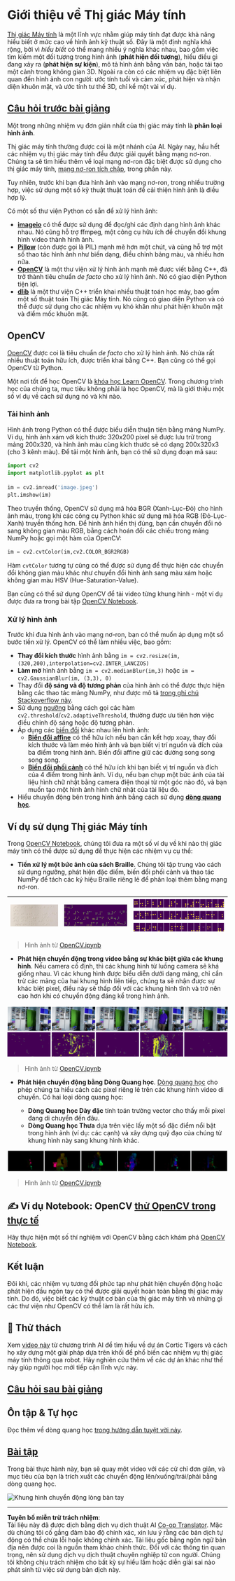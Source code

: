 <!--
CO_OP_TRANSLATOR_METADATA:
{
  "original_hash": "4bedc8e702db17260cfe824d58b6cfd4",
  "translation_date": "2025-08-29T12:22:47+00:00",
  "source_file": "lessons/4-ComputerVision/06-IntroCV/README.md",
  "language_code": "vi"
}
-->
# Giới thiệu về Thị giác Máy tính

[Thị giác Máy tính](https://wikipedia.org/wiki/Computer_vision) là một lĩnh vực nhằm giúp máy tính đạt được khả năng hiểu biết ở mức cao về hình ảnh kỹ thuật số. Đây là một định nghĩa khá rộng, bởi vì *hiểu biết* có thể mang nhiều ý nghĩa khác nhau, bao gồm việc tìm kiếm một đối tượng trong hình ảnh (**phát hiện đối tượng**), hiểu điều gì đang xảy ra (**phát hiện sự kiện**), mô tả hình ảnh bằng văn bản, hoặc tái tạo một cảnh trong không gian 3D. Ngoài ra còn có các nhiệm vụ đặc biệt liên quan đến hình ảnh con người: ước tính tuổi và cảm xúc, phát hiện và nhận diện khuôn mặt, và ước tính tư thế 3D, chỉ kể một vài ví dụ.

## [Câu hỏi trước bài giảng](https://ff-quizzes.netlify.app/en/ai/quiz/11)

Một trong những nhiệm vụ đơn giản nhất của thị giác máy tính là **phân loại hình ảnh**.

Thị giác máy tính thường được coi là một nhánh của AI. Ngày nay, hầu hết các nhiệm vụ thị giác máy tính đều được giải quyết bằng mạng nơ-ron. Chúng ta sẽ tìm hiểu thêm về loại mạng nơ-ron đặc biệt được sử dụng cho thị giác máy tính, [mạng nơ-ron tích chập](../07-ConvNets/README.md), trong phần này.

Tuy nhiên, trước khi bạn đưa hình ảnh vào mạng nơ-ron, trong nhiều trường hợp, việc sử dụng một số kỹ thuật thuật toán để cải thiện hình ảnh là điều hợp lý.

Có một số thư viện Python có sẵn để xử lý hình ảnh:

* **[imageio](https://imageio.readthedocs.io/en/stable/)** có thể được sử dụng để đọc/ghi các định dạng hình ảnh khác nhau. Nó cũng hỗ trợ ffmpeg, một công cụ hữu ích để chuyển đổi khung hình video thành hình ảnh.
* **[Pillow](https://pillow.readthedocs.io/en/stable/index.html)** (còn được gọi là PIL) mạnh mẽ hơn một chút, và cũng hỗ trợ một số thao tác hình ảnh như biến dạng, điều chỉnh bảng màu, và nhiều hơn nữa.
* **[OpenCV](https://opencv.org/)** là một thư viện xử lý hình ảnh mạnh mẽ được viết bằng C++, đã trở thành tiêu chuẩn *de facto* cho xử lý hình ảnh. Nó có giao diện Python tiện lợi.
* **[dlib](http://dlib.net/)** là một thư viện C++ triển khai nhiều thuật toán học máy, bao gồm một số thuật toán Thị giác Máy tính. Nó cũng có giao diện Python và có thể được sử dụng cho các nhiệm vụ khó khăn như phát hiện khuôn mặt và điểm mốc khuôn mặt.

## OpenCV

[OpenCV](https://opencv.org/) được coi là tiêu chuẩn *de facto* cho xử lý hình ảnh. Nó chứa rất nhiều thuật toán hữu ích, được triển khai bằng C++. Bạn cũng có thể gọi OpenCV từ Python.

Một nơi tốt để học OpenCV là [khóa học Learn OpenCV](https://learnopencv.com/getting-started-with-opencv/). Trong chương trình học của chúng ta, mục tiêu không phải là học OpenCV, mà là giới thiệu một số ví dụ về cách sử dụng nó và khi nào.

### Tải hình ảnh

Hình ảnh trong Python có thể được biểu diễn thuận tiện bằng mảng NumPy. Ví dụ, hình ảnh xám với kích thước 320x200 pixel sẽ được lưu trữ trong mảng 200x320, và hình ảnh màu cùng kích thước sẽ có dạng 200x320x3 (cho 3 kênh màu). Để tải một hình ảnh, bạn có thể sử dụng đoạn mã sau:

```python
import cv2
import matplotlib.pyplot as plt

im = cv2.imread('image.jpeg')
plt.imshow(im)
```

Theo truyền thống, OpenCV sử dụng mã hóa BGR (Xanh-Lục-Đỏ) cho hình ảnh màu, trong khi các công cụ Python khác sử dụng mã hóa RGB (Đỏ-Lục-Xanh) truyền thống hơn. Để hình ảnh hiển thị đúng, bạn cần chuyển đổi nó sang không gian màu RGB, bằng cách hoán đổi các chiều trong mảng NumPy hoặc gọi một hàm của OpenCV:

```python
im = cv2.cvtColor(im,cv2.COLOR_BGR2RGB)
```

Hàm `cvtColor` tương tự cũng có thể được sử dụng để thực hiện các chuyển đổi không gian màu khác như chuyển đổi hình ảnh sang màu xám hoặc không gian màu HSV (Hue-Saturation-Value).

Bạn cũng có thể sử dụng OpenCV để tải video từng khung hình - một ví dụ được đưa ra trong bài tập [OpenCV Notebook](OpenCV.ipynb).

### Xử lý hình ảnh

Trước khi đưa hình ảnh vào mạng nơ-ron, bạn có thể muốn áp dụng một số bước tiền xử lý. OpenCV có thể làm nhiều việc, bao gồm:

* **Thay đổi kích thước** hình ảnh bằng `im = cv2.resize(im, (320,200),interpolation=cv2.INTER_LANCZOS)`
* **Làm mờ** hình ảnh bằng `im = cv2.medianBlur(im,3)` hoặc `im = cv2.GaussianBlur(im, (3,3), 0)`
* Thay đổi **độ sáng và độ tương phản** của hình ảnh có thể được thực hiện bằng các thao tác mảng NumPy, như được mô tả [trong ghi chú Stackoverflow này](https://stackoverflow.com/questions/39308030/how-do-i-increase-the-contrast-of-an-image-in-python-opencv).
* Sử dụng [ngưỡng](https://docs.opencv.org/4.x/d7/d4d/tutorial_py_thresholding.html) bằng cách gọi các hàm `cv2.threshold`/`cv2.adaptiveThreshold`, thường được ưu tiên hơn việc điều chỉnh độ sáng hoặc độ tương phản.
* Áp dụng các [biến đổi](https://docs.opencv.org/4.5.5/da/d6e/tutorial_py_geometric_transformations.html) khác nhau lên hình ảnh:
    - **[Biến đổi affine](https://docs.opencv.org/4.5.5/d4/d61/tutorial_warp_affine.html)** có thể hữu ích nếu bạn cần kết hợp xoay, thay đổi kích thước và làm méo hình ảnh và bạn biết vị trí nguồn và đích của ba điểm trong hình ảnh. Biến đổi affine giữ các đường song song song song.
    - **[Biến đổi phối cảnh](https://medium.com/analytics-vidhya/opencv-perspective-transformation-9edffefb2143)** có thể hữu ích khi bạn biết vị trí nguồn và đích của 4 điểm trong hình ảnh. Ví dụ, nếu bạn chụp một bức ảnh của tài liệu hình chữ nhật bằng camera điện thoại từ một góc nào đó, và bạn muốn tạo một hình ảnh hình chữ nhật của tài liệu đó.
* Hiểu chuyển động bên trong hình ảnh bằng cách sử dụng **[dòng quang học](https://docs.opencv.org/4.5.5/d4/dee/tutorial_optical_flow.html)**.

## Ví dụ sử dụng Thị giác Máy tính

Trong [OpenCV Notebook](OpenCV.ipynb), chúng tôi đưa ra một số ví dụ về khi nào thị giác máy tính có thể được sử dụng để thực hiện các nhiệm vụ cụ thể:

* **Tiền xử lý một bức ảnh của sách Braille**. Chúng tôi tập trung vào cách sử dụng ngưỡng, phát hiện đặc điểm, biến đổi phối cảnh và thao tác NumPy để tách các ký hiệu Braille riêng lẻ để phân loại thêm bằng mạng nơ-ron.

![Hình ảnh Braille](../../../../../translated_images/braille.341962ff76b1bd7044409371d3de09ced5028132aef97344ea4b7468c1208126.vi.jpeg) | ![Hình ảnh Braille đã tiền xử lý](../../../../../translated_images/braille-result.46530fea020b03c76aac532d7d6eeef7f6fb35b55b1001cd21627907dabef3ed.vi.png) | ![Ký hiệu Braille](../../../../../translated_images/braille-symbols.0159185ab69d533909dc4d7d26a1971b51401c6a80eb3a5584f250ea880af88b.vi.png)
----|-----|-----

> Hình ảnh từ [OpenCV.ipynb](OpenCV.ipynb)

* **Phát hiện chuyển động trong video bằng sự khác biệt giữa các khung hình**. Nếu camera cố định, thì các khung hình từ luồng camera sẽ khá giống nhau. Vì các khung hình được biểu diễn dưới dạng mảng, chỉ cần trừ các mảng của hai khung hình liên tiếp, chúng ta sẽ nhận được sự khác biệt pixel, điều này sẽ thấp đối với các khung hình tĩnh và trở nên cao hơn khi có chuyển động đáng kể trong hình ảnh.

![Hình ảnh khung hình video và sự khác biệt giữa các khung hình](../../../../../translated_images/frame-difference.706f805491a0883c938e16447bf5eb2f7d69e812c7f743cbe7d7c7645168f81f.vi.png)

> Hình ảnh từ [OpenCV.ipynb](OpenCV.ipynb)

* **Phát hiện chuyển động bằng Dòng Quang học**. [Dòng quang học](https://docs.opencv.org/3.4/d4/dee/tutorial_optical_flow.html) cho phép chúng ta hiểu cách các pixel riêng lẻ trên các khung hình video di chuyển. Có hai loại dòng quang học:

   - **Dòng Quang học Dày đặc** tính toán trường vector cho thấy mỗi pixel đang di chuyển đến đâu.
   - **Dòng Quang học Thưa** dựa trên việc lấy một số đặc điểm nổi bật trong hình ảnh (ví dụ: các cạnh) và xây dựng quỹ đạo của chúng từ khung hình này sang khung hình khác.

![Hình ảnh Dòng Quang học](../../../../../translated_images/optical.1f4a94464579a83a10784f3c07fe7228514714b96782edf50e70ccd59d2d8c4f.vi.png)

> Hình ảnh từ [OpenCV.ipynb](OpenCV.ipynb)

## ✍️ Ví dụ Notebook: OpenCV [thử OpenCV trong thực tế](OpenCV.ipynb)

Hãy thực hiện một số thí nghiệm với OpenCV bằng cách khám phá [OpenCV Notebook](OpenCV.ipynb).

## Kết luận

Đôi khi, các nhiệm vụ tương đối phức tạp như phát hiện chuyển động hoặc phát hiện đầu ngón tay có thể được giải quyết hoàn toàn bằng thị giác máy tính. Do đó, việc biết các kỹ thuật cơ bản của thị giác máy tính và những gì các thư viện như OpenCV có thể làm là rất hữu ích.

## 🚀 Thử thách

Xem [video này](https://docs.microsoft.com/shows/ai-show/ai-show--2021-opencv-ai-competition--grand-prize-winners--cortic-tigers--episode-32?WT.mc_id=academic-77998-cacaste) từ chương trình AI để tìm hiểu về dự án Cortic Tigers và cách họ xây dựng một giải pháp dựa trên khối để phổ biến các nhiệm vụ thị giác máy tính thông qua robot. Hãy nghiên cứu thêm về các dự án khác như thế này giúp người học mới tiếp cận lĩnh vực này.

## [Câu hỏi sau bài giảng](https://ff-quizzes.netlify.app/en/ai/quiz/12)

## Ôn tập & Tự học

Đọc thêm về dòng quang học [trong hướng dẫn tuyệt vời này](https://learnopencv.com/optical-flow-in-opencv/).

## [Bài tập](lab/README.md)

Trong bài thực hành này, bạn sẽ quay một video với các cử chỉ đơn giản, và mục tiêu của bạn là trích xuất các chuyển động lên/xuống/trái/phải bằng dòng quang học.

<img src="images/palm-movement.png" width="30%" alt="Khung hình chuyển động lòng bàn tay"/>

---

**Tuyên bố miễn trừ trách nhiệm**:  
Tài liệu này đã được dịch bằng dịch vụ dịch thuật AI [Co-op Translator](https://github.com/Azure/co-op-translator). Mặc dù chúng tôi cố gắng đảm bảo độ chính xác, xin lưu ý rằng các bản dịch tự động có thể chứa lỗi hoặc không chính xác. Tài liệu gốc bằng ngôn ngữ bản địa nên được coi là nguồn tham khảo chính thức. Đối với các thông tin quan trọng, nên sử dụng dịch vụ dịch thuật chuyên nghiệp từ con người. Chúng tôi không chịu trách nhiệm cho bất kỳ sự hiểu lầm hoặc diễn giải sai nào phát sinh từ việc sử dụng bản dịch này.